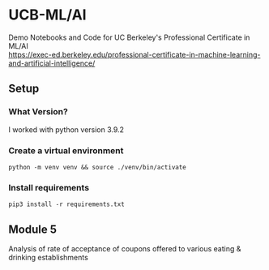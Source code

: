# UCB-ML/AI
Demo Notebooks and Code for UC Berkeley's Professional Certificate in ML/AI  
https://exec-ed.berkeley.edu/professional-certificate-in-machine-learning-and-artificial-intelligence/

## Setup
### What Version?
I worked with python version 3.9.2

### Create a virtual environment  
```console
python -m venv venv && source ./venv/bin/activate
```

### Install requirements  
```console
pip3 install -r requirements.txt
```

## Module 5
Analysis of rate of acceptance of coupons offered to various eating & drinking establishments

